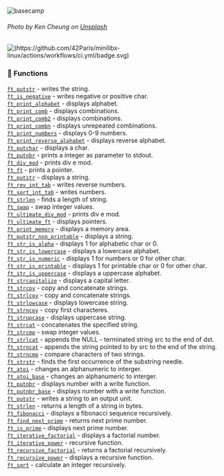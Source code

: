 ![basecamp](https://github.com/carlarfranca/42Projects/blob/459edfc4f3168e4e80cd9048ca80231c46f6a66e/basecamp/BASECAMP.png)
###### *Photo by Ken Cheung on* [Unsplash](https://unsplash.com/photos/TEriGq5ywYA)
![(https://github.com/42Paris/minilibx-linux/actions/workflows/ci.yml/badge.svg)](https://img.shields.io/badge/norminette-100%25-green)

### 📌 Functions
<a href="https://github.com/carlalrfranca/42_Projects/blob/main/basecamp/c01/ft_putstr.c"><code>ft_putstr</code></a> - writes the string.<br>
<a href="https://github.com/carlalrfranca/42_Projects/blob/main/basecamp/c00/ft_is_negative.c"><code>ft_is_negative</code></a> - writes negative or positive char.<br>
<a href="https://github.com/carlalrfranca/42_Projects/blob/main/basecamp/c00/ft_print_alphabet.c"><code>ft_print_alphabet</code></a> - displays alphabet. <br>
<a href="https://github.com/carlalrfranca/42_Projects/blob/main/basecamp/c00/ft_print_comb.c"><code>ft_print_comb</code></a> - displays combinations.<br>
<a href="https://github.com/carlalrfranca/42_Projects/blob/main/basecamp/c00/ft_print_comb2.c"><code>ft_print_comb2</code></a> - displays combinations.<br>
<a href="https://github.com/carlalrfranca/42_Projects/blob/main/basecamp/c00/ft_print_combn.c"><code>ft_print_combn</code></a> - displays unrepeated combinations.<br>
<a href="https://github.com/carlalrfranca/42_Projects/blob/main/basecamp/c00/ft_print_numbers.c"><code>ft_print_numbers</code></a> - displays 0-9 numbers. <br>
<a href="https://github.com/carlalrfranca/42_Projects/blob/main/basecamp/c00/ft_print_reverse_alphabet.c"><code>ft_print_reverse_alphabet</code></a> - displays reverse alphabet.<br>
<a href="https://github.com/carlalrfranca/42_Projects/blob/main/basecamp/c00/ft_putchar.c"><code>ft_putchar</code></a> - displays a char. <br>
<a href="https://github.com/carlalrfranca/42_Projects/blob/main/basecamp/c00/ft_putnbr.c"><code>ft_putnbr</code></a> - prints a integer as parameter to stdout.<br>
<a href="https://github.com/carlalrfranca/42_Projects/blob/main/basecamp/c01/ft_div_mod.c"><code>ft_div_mod</code></a> - prints div e mod. <br>
<a href="https://github.com/carlalrfranca/42_Projects/blob/main/basecamp/c01/ft_ft.c"><code>ft_ft</code></a> - prints a pointer. <br> 
<a href="https://github.com/carlalrfranca/42_Projects/blob/main/basecamp/c01/ft_putstr.c"><code>ft_putstr</code></a> - displays a string. <br> 
<a href="https://github.com/carlalrfranca/42_Projects/blob/main/basecamp/c01/ft_rev_int_tab.c"><code>ft_rev_int_tab</code></a> - writes reverse numbers. <br>
<a href="https://github.com/carlalrfranca/42_Projects/blob/main/basecamp/c01/ft_sort_int_tab.c"><code>ft_sort_int_tab</code></a> - writes  numbers. <br>
<a href="https://github.com/carlalrfranca/42_Projects/blob/main/basecamp/c01/ft_strlen.c"><code>ft_strlen</code></a> - finds a length of string. <br>
<a href="https://github.com/carlalrfranca/42_Projects/blob/main/basecamp/c01/ft_swap.c"><code>ft_swap</code></a> - swap integer values.<br> 
<a href="https://github.com/carlalrfranca/42_Projects/blob/main/basecamp/c01/ft_ultimate_div_mod.c"><code>ft_ultimate_div_mod</code></a> - prints div e mod. <br> 
<a href="https://github.com/carlalrfranca/42_Projects/blob/main/basecamp/c01/ft_ultimate_ft.c"><code>ft_ultimate_ft</code></a> - displays pointers. <br>
<a href="https://github.com/carlalrfranca/42_Projects/blob/main/basecamp/c02/ft_print_memory.c"><code>ft_print_memory</code></a> - displays a memory area. <br>
<a href="https://github.com/carlalrfranca/42_Projects/blob/main/basecamp/c02/ft_putstr_non_printable.c"><code>ft_putstr_non_printable</code></a> - displays a string.  <br> 
<a href="https://github.com/carlalrfranca/42_Projects/blob/main/basecamp/c02/ft_str_is_alpha.c"><code>ft_str_is_alpha</code></a> - displays 1 for alphabetic char or 0. <br> 
<a href="https://github.com/carlalrfranca/42_Projects/blob/main/basecamp/c02/ft_str_is_lowercase.c"><code>ft_str_is_lowercase</code></a> - displays a lowercase alphabet. <br>
<a href="https://github.com/carlalrfranca/42_Projects/blob/main/basecamp/c02/ft_str_is_numeric.c"><code>ft_str_is_numeric</code></a> - displays 1 for numbers or 0 for other char. <br>
<a href="https://github.com/carlalrfranca/42_Projects/blob/main/basecamp/c02/ft_str_is_printable.c"><code>ft_str_is_printable</code></a> - displays 1 for printable char or 0 for other char. <br> 
<a href="https://github.com/carlalrfranca/42_Projects/blob/main/basecamp/c02/ft_str_is_uppercase.c"><code>ft_str_is_uppercase</code></a> - displays a uppercase alphabet. <br> 
<a href="https://github.com/carlalrfranca/42_Projects/blob/main/basecamp/c02/ft_strcapitalize.c"><code>ft_strcapitalize</code></a> - displays a capital letter. <br>
<a href="https://github.com/carlalrfranca/42_Projects/blob/main/basecamp/c02/ft_strcpy.c"><code>ft_strcpy</code></a> - copy and concatenate strings. <br>
<a href="https://github.com/carlalrfranca/42_Projects/blob/main/basecamp/c02/ft_strlcpy.c"><code>ft_strlcpy</code></a> - copy and concatenate strings. <br> 
<a href="https://github.com/carlalrfranca/42_Projects/blob/main/basecamp/c02/ft_strlowcase.c"><code>ft_strlowcase</code></a> - displays lowercase string. <br> 
<a href="https://github.com/carlalrfranca/42_Projects/blob/main/basecamp/c02/ft_strncpy.c"><code>ft_strncpy</code></a> - copy first characteres. <br>
<a href="https://github.com/carlalrfranca/42_Projects/blob/main/basecamp/c02/ft_strupcase.c"><code>ft_strupcase</code></a> - displays uppercase string. <br>
<a href="https://github.com/carlalrfranca/42_Projects/blob/main/basecamp/c03/ft_strcat.c"><code>ft_strcat</code></a> - concatenates the specified string. <br>
<a href="https://github.com/carlalrfranca/42_Projects/blob/main/basecamp/c03/ft_strcmp.c"><code>ft_strcmp</code></a> - swap integer values. <br>
<a href="https://github.com/carlalrfranca/42_Projects/blob/main/basecamp/c03/ft_strlcat.c"><code>ft_strlcat</code></a> - appends the NULL - terminated string src to the end of dst. <br>
<a href="https://github.com/carlalrfranca/42_Projects/blob/main/basecamp/c03/ft_strncat.c"><code>ft_strncat</code></a> - appends the string pointed to by src to the end of the string. <br>
<a href="https://github.com/carlalrfranca/42_Projects/blob/main/basecamp/c03/ft_strncmp.c"><code>ft_strncmp</code></a> - compare characters of two strings. <br>
<a href="https://github.com/carlalrfranca/42_Projects/blob/main/basecamp/c03/ft_strstr.c"><code>ft_strstr</code></a> - finds the first occurrence of the substring needle.<br>
<a href="https://github.com/carlalrfranca/42_Projects/blob/main/basecamp/c04/ft_atoi.c"><code>ft_atoi</code></a> - changes an alphanumeric to interger.<br>
<a href="https://github.com/carlalrfranca/42_Projects/blob/main/basecamp/c04/ft_atoi_base.c"><code>ft_atoi_base</code></a> - changes an alphanumeric to interger.<br>
<a href="https://github.com/carlalrfranca/42_Projects/blob/main/basecamp/c04/ft_putnbr.c"><code>ft_putnbr</code></a> - displays number with a write function. <br>
<a href="https://github.com/carlalrfranca/42_Projects/blob/main/basecamp/c04/ft_putnbr_base.c"><code>ft_putnbr_base</code></a> - displays number with a write function.<br>
<a href="https://github.com/carlalrfranca/42_Projects/blob/main/basecamp/c04/ft_putstr.c"><code>ft_putstr</code></a> - writes a string to an output unit. <br>
<a href="https://github.com/carlalrfranca/42_Projects/blob/main/basecamp/c04/ft_strlen.c"><code>ft_strlen</code></a> - returns a length of a string in bytes.<br>
<a href="https://github.com/carlalrfranca/42_Projects/blob/main/basecamp/c05/ft_fibonacci.c"><code>ft_fibonacci</code></a> - displays a fibonacci sequence recursively.<br>
<a href="https://github.com/carlalrfranca/42_Projects/blob/main/basecamp/c05/ft_find_next_prime.c"><code>ft_find_next_prime</code></a> - returns  next prime number.<br>
<a href="https://github.com/carlalrfranca/42_Projects/blob/main/basecamp/c05/ft_is_prime.c"><code>ft_is_prime</code></a> - displays next prime number.<br> 
<a href="https://github.com/carlalrfranca/42_Projects/blob/main/basecamp/c05/ft_iterative_factorial.c"><code>ft_iterative_factorial</code></a> - displays a factorial number.<br> 
<a href="https://github.com/carlalrfranca/42_Projects/blob/main/basecamp/c05/ft_iterative_power.c"><code>ft_iterative_power</code></a> - recursive function. <br>
<a href="https://github.com/carlalrfranca/42_Projects/blob/main/basecamp/c05/ft_recursive_factorial.c"><code>ft_recursive_factorial</code></a> - returns a factorial recursively. <br>
<a href="https://github.com/carlalrfranca/42_Projects/blob/main/basecamp/c05/ft_recursive_power.c"><code>ft_recursive_power</code></a> - displays a recursive function. <br>
<a href="https://github.com/carlalrfranca/42_Projects/blob/main/basecamp/c05/ft_sqrt.c"><code>ft_sqrt</code></a> - calculate an integer recursively. <br>
